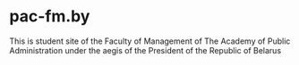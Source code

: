 # pac-fm.by
This is student site of the Faculty of Management of The Academy of Public Administration under the aegis of the President of the Republic of Belarus
